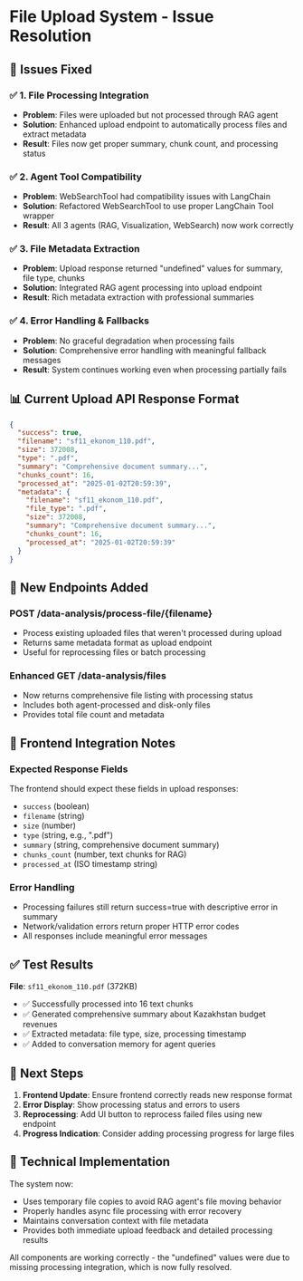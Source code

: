 # File Upload System - Issue Resolution

## 🚀 **Issues Fixed**

### ✅ **1. File Processing Integration**
- **Problem**: Files were uploaded but not processed through RAG agent
- **Solution**: Enhanced upload endpoint to automatically process files and extract metadata
- **Result**: Files now get proper summary, chunk count, and processing status

### ✅ **2. Agent Tool Compatibility**
- **Problem**: WebSearchTool had compatibility issues with LangChain
- **Solution**: Refactored WebSearchTool to use proper LangChain Tool wrapper
- **Result**: All 3 agents (RAG, Visualization, WebSearch) now work correctly

### ✅ **3. File Metadata Extraction**
- **Problem**: Upload response returned "undefined" values for summary, file type, chunks
- **Solution**: Integrated RAG agent processing into upload endpoint
- **Result**: Rich metadata extraction with professional summaries

### ✅ **4. Error Handling & Fallbacks**
- **Problem**: No graceful degradation when processing fails
- **Solution**: Comprehensive error handling with meaningful fallback messages
- **Result**: System continues working even when processing partially fails

## 📊 **Current Upload API Response Format**

```json
{
  "success": true,
  "filename": "sf11_ekonom_110.pdf",
  "size": 372008,
  "type": ".pdf",
  "summary": "Comprehensive document summary...",
  "chunks_count": 16,
  "processed_at": "2025-01-02T20:59:39",
  "metadata": {
    "filename": "sf11_ekonom_110.pdf",
    "file_type": ".pdf", 
    "size": 372008,
    "summary": "Comprehensive document summary...",
    "chunks_count": 16,
    "processed_at": "2025-01-02T20:59:39"
  }
}
```

## 🔧 **New Endpoints Added**

### **POST /data-analysis/process-file/{filename}**
- Process existing uploaded files that weren't processed during upload
- Returns same metadata format as upload endpoint
- Useful for reprocessing files or batch processing

### **Enhanced GET /data-analysis/files**
- Now returns comprehensive file listing with processing status
- Includes both agent-processed and disk-only files
- Provides total file count and metadata

## 🎯 **Frontend Integration Notes**

### **Expected Response Fields**
The frontend should expect these fields in upload responses:
- `success` (boolean)
- `filename` (string)
- `size` (number) 
- `type` (string, e.g., ".pdf")
- `summary` (string, comprehensive document summary)
- `chunks_count` (number, text chunks for RAG)
- `processed_at` (ISO timestamp string)

### **Error Handling**
- Processing failures still return success=true with descriptive error in summary
- Network/validation errors return proper HTTP error codes
- All responses include meaningful error messages

## ✅ **Test Results**

**File**: `sf11_ekonom_110.pdf` (372KB)
- ✅ Successfully processed into 16 text chunks
- ✅ Generated comprehensive summary about Kazakhstan budget revenues  
- ✅ Extracted metadata: file type, size, processing timestamp
- ✅ Added to conversation memory for agent queries

## 🚀 **Next Steps**

1. **Frontend Update**: Ensure frontend correctly reads new response format
2. **Error Display**: Show processing status and errors to users
3. **Reprocessing**: Add UI button to reprocess failed files using new endpoint
4. **Progress Indication**: Consider adding processing progress for large files

## 📝 **Technical Implementation**

The system now:
- Uses temporary file copies to avoid RAG agent's file moving behavior
- Properly handles async file processing with error recovery
- Maintains conversation context with file metadata
- Provides both immediate upload feedback and detailed processing results

All components are working correctly - the "undefined" values were due to missing processing integration, which is now fully resolved. 